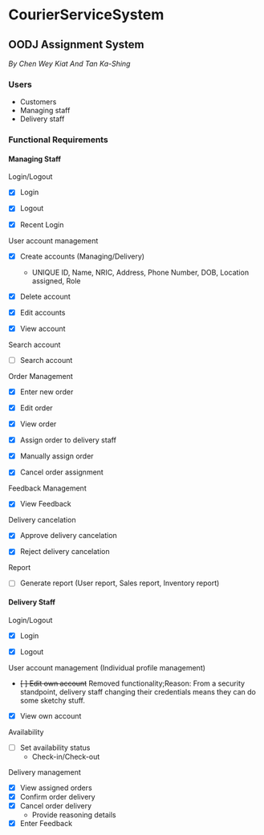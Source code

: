 # CourierServiceSystem
## OODJ Assignment System

*By Chen Wey Kiat And Tan Ka-Shing*


### Users
-   Customers
-	Managing staff
-	Delivery staff


### Functional Requirements

#### Managing Staff


Login/Logout
- [x]	Login
- [x]	Logout
- [x]   Recent Login


User account management
- [x]	Create accounts (Managing/Delivery)
    - UNIQUE ID, Name, NRIC, Address, Phone Number, DOB, Location assigned, Role
- [x]	Delete account
- [x]	Edit accounts
- [x]	View account


Search account
- [ ]	Search account


Order Management
- [x]	Enter new order
- [x]	Edit order
- [x]	View order
- [x]	Assign order to delivery staff
- [x]	Manually assign order
- [x]	Cancel order assignment


Feedback Management
- [x]	View Feedback


Delivery cancelation
- [x]	Approve delivery cancelation
- [x]	Reject delivery cancelation


Report
- [ ]	Generate report (User report, Sales report, Inventory report)


#### Delivery Staff


Login/Logout
- [x]	Login
- [x]	Logout


User account management (Individual profile management)
- <del>[ ]	Edit own account</del> Removed functionality;Reason: From a security standpoint, delivery staff changing their credentials means they can do some sketchy stuff.
- [x]	View own account


Availability
- [ ]	Set availability status
    - Check-in/Check-out
    
    
Delivery management
- [x]	View assigned orders
- [x]	Confirm order delivery
- [x]	Cancel order delivery
    - Provide reasoning details
- [x]   Enter Feedback
